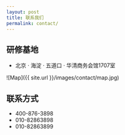 ```yaml
---
layout: post
title: 联系我们
permalink: contact/
---
```


## 研修基地
- 北京 &middot; 海淀 &middot; 五道口 &middot; 华清商务会馆1707室

![Map]({{ site.url }}/images/contact/map.jpg)

## 联系方式
- 400-876-3898
- 010-82863898
- 010-82863899